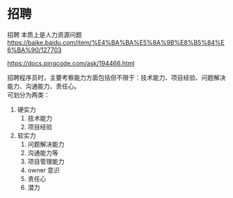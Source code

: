 # 招聘

招聘 本质上是人力资源问题  
https://baike.baidu.com/item/%E4%BA%BA%E5%8A%9B%E8%B5%84%E6%BA%90/127703

https://docs.pingcode.com/ask/194466.html

招聘程序员时，主要考察能力方面包括但不限于：技术能力、项目经验、问题解决能力、沟通能力、责任心。  
可划分为两类：

1. 硬实力
   1. 技术能力
   2. 项目经验
2. 软实力
   1. 问题解决能力
   2. 沟通能力等
   3. 项目管理能力
   4. owner 意识
   5. 责任心
   6. 潜力
